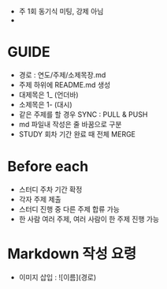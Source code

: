 # 
- 주 1회 동기식 미팅, 강제 아님
- 

# GUIDE
- 경로 : 연도/주제/소제목장.md  
- 주제 하위에 README.md 생성  
- 대제목은 1_ (언더바)    
- 소제목은 1- (대시)  
- 같은 주제를 할 경우 SYNC : PULL & PUSH  
- md 파일내 작성은 줄 바꿈으로 구분  
- STUDY 회차 기간 완료 때 전체 MERGE  

# Before each
- 스터디 주차 기간 확정
- 각자 주제 제출
- 스터디 진행 중 다른 주제 합류 가능
- 한 사람 여러 주제, 여러 사람이 한 주제 진행 가능

# Markdown 작성 요령
- 이미지 삽입 : \!\[이름\]\(경로\)